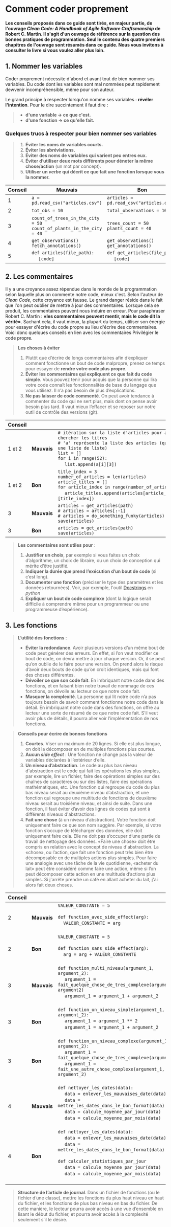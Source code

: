 # Comment coder proprement
**Les conseils proposés dans ce guide sont tirés, en majeur partie, de l'ouvrage _Clean Code: A Handbook of Agile Software
Craftsmanship_ de Robert C. Martin. Il s'agit d'un ouvrage de référence sur la question
des bonnes pratiques de programmation. Seul le contenu des quatre premiers chapitres de l'ouvrage sont résumés dans ce guide. 
Nous vous invitons à consulter le livre si vous voulez aller plus loin.**

## 1. Nommer les variables

Coder proprement nécessite d'abord et avant tout de bien nommer ses variables. Du code
dont les variables sont mal nommées peut rapidement dewvenir incompréhensible, même pour
son auteur.

Le grand principe à respecter lorsqu'on nomme ses variables : **révéler l'intention**.
Pour le dire succintement il faut dire :
>* **d'une variable -> ce que c'est.**
>* **d'une fonction -> ce qu'elle fait.**

### Quelques trucs à respecter pour bien nommer ses variables
>1. **Éviter les noms de variables courts.**
>2. **Éviter les abréviations.**
>3. **Éviter des noms de variables qui varient peu entres eux.**
>4. **Éviter d’utiliser deux mots différents pour dénoter la même chose/action** (un mot par concept).
>5. **Utiliser un _verbe_ qui décrit ce que fait une fonction lorsque vous la nommer.**

| Conseil | Mauvais                                                                        | Bon |
|---------|--------------------------------------------------------------------------------|-----|
| 1       | `a = pd.read_csv("articles.csv")`                                              |`articles = pd.read_csv("articles.csv")`|
| 2       | `tot_obs = 10`                                                                 |`total_observations = 10`|
| 3       | `count_of_trees_in_the_city = 50` <br> `count_of_plants_in_the_city = 40 `<br> | `trees_count = 50` <br>`plants_count = 40 ` |
| 4       | `get_observations()` <br>`fetch_annotations()`<br> | `get_observations()` <br>`get_annotations()`  |
| 5       | `def articles(file_path):`<br>&nbsp;&nbsp;&nbsp;&nbsp;&nbsp;`[code]`<br>| `def get_articles(file_path)`<br>&nbsp;&nbsp;&nbsp;&nbsp;&nbsp;`[code]`<br> |



## 2. Les commentaires

Il y a une croyance assez répendue dans le monde de la programmation selon laquelle plus
on commente notre code, mieux c'est. Selon l'auteur de _Clean Code_, cette croyance est fausse. Le grand
danger réside dans le fait que l'on peut oublier de mettre à jour des commentaires. Lorsque
cela se produit, les commentaires peuvent nous induire en erreur. Pour paraphraser Robert C. Martin :
**«les commentaires peuvent mentir, mais le code dit la vérité»**. Sachant cela, il vaut mieux,
la plupart du temps, utiliser son énergie pour essayer d'écrire du code propre au lieu d'écrire
des commentaires. Voici donc quelques conseils en lien avec les commentaires
Privilégier le code propre. 
>**Les choses à éviter**
>1. Plutôt que d’écrire de longs commentaires afin d’expliquer comment fonctionne un bout de code malpropre, prenez ce temps pour essayer de **rendre votre code plus propre**. 
>2. **Éviter les commentaires qui expliquent ce que fait du code simple**. Vous pouvez tenir pour acquis que la personne qui lira votre code connaît les fonctionnalités de base du langage que vous utilisez. Il n’a pas besoin de plus d’explications. 
>3. **Ne pas laisser de code commenté**. On peut avoir tendance à commenter du code qui ne sert plus, mais dont on pense avoir besoin plus tard. Il vaut mieux l’effacer et se reposer sur notre outil de contrôle des versions (git). 

| Conseil |      |                                                                                                                                                                                                                                                |
|---------|-------------|------------------------------------------------------------------------------------------------------------------------------------------------------------------------------------------------------------------------------------------------|
| 1 et 2  | **Mauvais** | `# itération sur la liste d'articles pour aller chercher les titres`<br>`# 'a' représente la liste des articles (qui est une liste de liste)` <br>`list = []`<br>`for i in range(52):`<br>&nbsp;&nbsp;&nbsp;&nbsp;&nbsp;`list.append(a[i][3])` |
| 1 et 2  | **Bon**     | `title_index = 3`<br>`number_of_articles = len(articles)`<br>`article_titles = []`<br>`for article_index in range(number_of_articles):`<br>&nbsp;&nbsp;&nbsp;&nbsp;&nbsp;`article_titles.append(articles[article_index][title_index])`<br>     |
| 3       | **Mauvais** | `articles = get_articles(path)`<br>`# articles = articles[:-1]`<br>`# articles = do_something_funky(articles)`<br>`save(articles)`<br>                                                                                                         |
| 3       | **Bon**     | `articles = get_articles(path)`<br>`save(articles)`<br>                                                                                                                                                                                        |



>**Les commentaires sont **utiles** pour** : <br>
>1. **Justifier un choix**, par exemple si vous faites un choix d’algorithme, un choix de libraire, ou un choix de conception qui mérite d’être justifié. <br>
>2. **Indiquer la durée que prend l’exécution d’un bout de code** (si c’est long). <br>
>3. **Documenter une fonction** (préciser le type des paramètres et les données retournées). Voir, par exemple, l'outil [Docstrings](https://realpython.com/documenting-python-code/#documenting-your-python-code-base-using-docstrings) en _python_
>4. **Expliquer un bout de code complexe** (dont la logique serait difficile à comprendre même pour un programmeur ou une programmeuse d’expérience). 

## 3. Les fonctions

>**L’utilité des fonctions** : 
>* **Éviter la redondance**. Avoir plusieurs versions d’un même bout de code peut générer des erreurs. En effet, si l’on veut modifier ce bout de code, on devra mettre à jour chaque version. Or, il se peut qu’on oublie de le faire pour une version. On prend alors le risque d’avoir deux bouts de code qu’on croit identiques, mais qui font des choses différentes. 
>* **Dévoiler ce que son code fait**. En imbriquant notre code dans des fonctions, et en faisant bien notre travail de nommage de ces fonctions, on dévoile au lecteur ce que notre code fait. 
>* **Masquer la complexité**. La personne qui lit notre code n’a pas toujours besoin de savoir comment fonctionne notre code dans le détail. En imbriquant notre code dans des fonctions, on offre au lecteur une sorte de résumé de ce que notre code fait. S’il veut avoir plus de détails, il pourra aller voir l’implémentation de nos fonctions. 

>**Conseils pour écrire de bonnes fonctions** <br>
>1. **Courtes**. Viser un maximum de 20 lignes. Si elle est plus longue, on doit la décomposer en de multiples fonctions plus courtes. 
>2. **Aucun _side effect_** : Une fonction ne change pas la valeur de variables déclarées à l’extérieur d’elle. 
>3. **Un niveau d’abstraction**. Le code au plus bas niveau d'abstraction est le code qui fait les opérations les plus simples, par exemple, lire un fichier, faire des opérations simples sur des chaînes de caractères ou sur des listes, faire des opérations mathématiques, etc. Une fonction qui regroupe du code du plus bas niveau serait au deuxième niveau d’abstraction, et une fonction qui regroupe une multitude de fonctions de deuxième niveau serait au troisième niveau, et ainsi de suite. Dans une fonction, il faut éviter d’avoir des lignes de codes qui sont à différents niveaux d'abstractions. 
>4. **Fait une chose** (à un niveau d’abstraction). Votre fonction doit uniquement faire ce que son nom suggère. Par exemple, si votre fonction s’occupe de télécharger des données, elle doit uniquement faire cela. Elle ne doit pas s’occuper d’une partie de travail de nettoyage des données. «Faire une chose» doit être compris en relation avec le concept de niveau d'abstraction. La «chose», ou l’action, que fait une fonction peut très bien être décomposable en de multiples 
actions plus simples. Pour faire une analogie avec une tâche de la vie quotidienne, «acheter du lait» peut être considéré comme faire une action, même si l’on peut décomposer cette action en une multitude d’actions plus simples. Si j'arrête prendre un café en allant acheter du lait, j'ai alors fait deux choses.

| Conseil |             |                                                                                                                                                                                                                                                                                                                                                                                      |
|---------|-------------|--------------------------------------------------------------------------------------------------------------------------------------------------------------------------------------------------------------------------------------------------------------------------------------------------------------------------------------------------------------------------------------|
| 2       | **Mauvais** | `VALEUR_CONSTANTE = 5` <br> <br> `def function_avec_side_effect(arg):` <br> &nbsp;&nbsp;&nbsp;&nbsp;`VALEUR_CONSTANTE = arg`   <br><br/>                                                                                                                                                                                                                                             |
| 2       | **Bon**     | `VALEUR_CONSTANTE = 5` <br> <br>`def function_sans_side_effect(arg):` <br> &nbsp;&nbsp;&nbsp;&nbsp;`arg = arg + VALEUR_CONSTANTE`  <br><br/>                                                                                                                                                                                                                                         |
| 3       | **Mauvais** | `def function_multi_niveau(argument_1, argument_2):` <br> &nbsp;&nbsp;&nbsp;&nbsp; `argument_1 = fait_quelque_chose_de_tres_complexe(argument1, argument2)` <br>  &nbsp;&nbsp;&nbsp;&nbsp;&nbsp;`argument_1 = argument_1 + argument_2`<br><br/>                                                                                                                                      |
| 3       | **Bon**     | `def function_un_niveau_simple(argument_1, argument_2):`<br> &nbsp;&nbsp;&nbsp;&nbsp; `argument_1 = argument_1 ** 2` <br>  &nbsp;&nbsp;&nbsp;&nbsp;&nbsp;`argument_1 = argument_1 + argument_2`<br><br/>                                                                                                                                                                             |
| 3       | **Bon**     | `def function_un_niveau_complexe(argument_1, argument_2):`<br> &nbsp;&nbsp;&nbsp;&nbsp; `argument_1 = fait_quelque_chose_de_tres_complexe(argument_1)` <br>  &nbsp;&nbsp;&nbsp;&nbsp;&nbsp;`argument_1 = fait_une_autre_chose_complexe(argument_1, argument_2)` <br><br/>                                                                                                            |
| 4       | **Mauvais** | `def nettoyer_les_dates(data):`<br> &nbsp;&nbsp;&nbsp;&nbsp; `data = enlever_les_mauvaises_date(data)`<br> &nbsp;&nbsp;&nbsp;&nbsp;&nbsp;`data = mettre_les_dates_dans_le_bon_format(data)`<br> &nbsp;&nbsp;&nbsp;&nbsp;&nbsp;`data = calcule_moyenne_par_jour(data)`<br> &nbsp;&nbsp;&nbsp;&nbsp; `data = calcule_moyenne_par_mois(data)`<br><br/>                                               |
| 4       | **Bon**     | `def nettoyer_les_dates(data):`<br> &nbsp;&nbsp;&nbsp;&nbsp; `data = enlever_les_mauvaises_date(data)`<br> &nbsp;&nbsp;&nbsp;&nbsp;&nbsp;`data = mettre_les_dates_dans_le_bon_format(data)`<br><br/>`def calculer_statistiques_par_jour`<br> &nbsp;&nbsp;&nbsp;&nbsp;&nbsp;`data = calcule_moyenne_par_jour(data)`<br> &nbsp;&nbsp;&nbsp;&nbsp; `data = calcule_moyenne_par_mois(data)`<br><br/> |

> **Structure de l’article de journal**. Dans un fichier de fonctions (ou le fichier d’une classe), mettre les fonctions du plus haut niveau en haut du fichier, et les fonctions de plus bas niveau en bas du fichier. De cette manière, le lecteur pourra avoir accès à une vue d’ensemble en lisant le début du fichier, et pourra avoir accès à la complexité seulement s’il le désire. 


